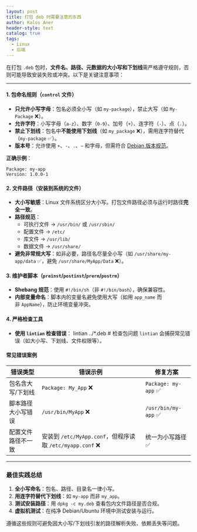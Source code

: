 ```yaml
---
layout: post
title: 打包 deb 时需要注意的东西
author: Kalos Aner
header-style: text
catalog: true
tags:
  - Linux
  - 后端
---
```

在打包 `.deb` 包时，**文件名、路径、元数据的大小写和下划线**需严格遵守规则，否则可能导致安装失败或冲突。以下是关键注意事项：

---

#### **1. 包命名规则（`control` 文件）**

- **只允许小写字母**：包名必须全小写（如 `my-package`），禁止大写（如 `My-Package` ❌）。
- **允许字符**：小写字母（`a-z`）、数字（`0-9`）、加号（`+`）、连字符（`-`）、点（`.`）。
- **禁止下划线**：包名中**不能使用下划线**（如 `my_package` ❌），需用连字符替代（`my-package` ✅）。
- **版本号**：允许使用 `+`、`-`、`.`、`~` 和字母，但需符合 [Debian 版本规范](https://www.debian.org/doc/debian-policy/ch-controlfields.html#version)。

**正确示例**：
```
Package: my-app
Version: 1.0.0-1
```
#### **2. 文件路径（安装到系统的文件）**

- **大小写敏感**：Linux 文件系统区分大小写。打包文件路径必须与运行时路径**完全一致**。
- **路径规范**：
	- 可执行文件 → `/usr/bin/` 或 `/usr/sbin/`
	- 配置文件 → `/etc/`
	- 库文件 → `/usr/lib/`
	- 数据文件 → `/usr/share/`
- **避免非常规大写**：如非必要，路径名尽量全小写（如 `/usr/share/my-app/data` ✅，避免 `/usr/share/MyApp/Data` ❌）。
#### **3. 维护者脚本（`preinst`/`postinst`/`prerm`/`postrm`）**

- **Shebang 规范**：使用 `#!/bin/sh`（非 `#!/bin/bash`），确保兼容性。
- **内部变量命名**：脚本内的变量名避免使用大写（如用 `app_name` 而非 `AppName`），防止环境变量冲突。
#### **4. 严格检查工具**

- **使用 `lintian` 检查错误**：
lintian ../*.deb           # 检查包问题
    `lintian` 会捕获常见错误（如大小写、下划线、文件权限等）。

#### **常见错误案例**

| **错误类型**  | **错误示例**                                        | **修复方案**            |
| --------- | ----------------------------------------------- | ------------------- |
| 包名含大写/下划线 | `Package: My_App` ❌                             | `Package: my-app` ✅ |
| 脚本路径大小写错误 | `/usr/bin/MyApp` ❌                              | `/usr/bin/my-app` ✅ |
| 配置文件路径不一致 | 安装到 `/etc/MyApp.conf`，但程序读取 `/etc/myapp.conf` ❌ | 统一为小写路径 ✅           |

---

### **最佳实践总结**

1. **全小写命名**：包名、路径、目录名一律小写。
2. **用连字符替代下划线**：如 `my-app` 而非 `my_app`。
3. **测试安装路径**：用 `dpkg -c my.deb` 查看包内文件路径是否合规。
4. **虚拟机测试**：在纯净 Debian/Ubuntu 环境中测试安装与运行。

遵循这些规则可避免因大小写/下划线引发的路径解析失败、依赖丢失等问题。